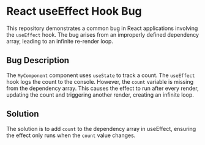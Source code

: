 # React useEffect Hook Bug

This repository demonstrates a common bug in React applications involving the `useEffect` hook.  The bug arises from an improperly defined dependency array, leading to an infinite re-render loop.

## Bug Description
The `MyComponent` component uses `useState` to track a count.  The `useEffect` hook logs the count to the console.  However, the `count` variable is missing from the dependency array. This causes the effect to run after every render, updating the count and triggering another render, creating an infinite loop.

## Solution
The solution is to add `count` to the dependency array in useEffect, ensuring the effect only runs when the `count` value changes.